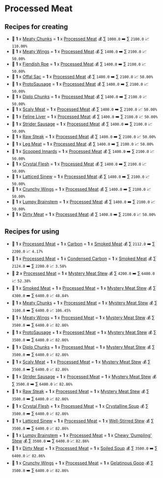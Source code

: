 # Processed Meat

## Recipes for creating

* 🍳 **1** x [Meaty Chunks](<Meaty Chunks.md>) = **1** x [Processed Meat](<Processed Meat.md>) 💰 ∑ `1000.0` ➡️ ∑ `2100.0` 📈 `110.00%`
* 🍳 **1** x [Meaty Wings](<Meaty Wings.md>) = **1** x [Processed Meat](<Processed Meat.md>) 💰 ∑ `1400.0` ➡️ ∑ `2100.0` 📈 `50.00%`
* 🍳 **1** x [Fiendish Roe](<Fiendish Roe.md>) = **1** x [Processed Meat](<Processed Meat.md>) 💰 ∑ `1400.0` ➡️ ∑ `2100.0` 📈 `50.00%`
* 🍳 **1** x [Offal Sac](<Offal Sac.md>) = **1** x [Processed Meat](<Processed Meat.md>) 💰 ∑ `1400.0` ➡️ ∑ `2100.0` 📈 `50.00%`
* 🍳 **1** x [ProtoSausage](<ProtoSausage.md>) = **1** x [Processed Meat](<Processed Meat.md>) 💰 ∑ `1400.0` ➡️ ∑ `2100.0` 📈 `50.00%`
* 🍳 **1** x [Diplo Chunks](<Diplo Chunks.md>) = **1** x [Processed Meat](<Processed Meat.md>) 💰 ∑ `1400.0` ➡️ ∑ `2100.0` 📈 `50.00%`
* 🍳 **1** x [Scaly Meat](<Scaly Meat.md>) = **1** x [Processed Meat](<Processed Meat.md>) 💰 ∑ `1400.0` ➡️ ∑ `2100.0` 📈 `50.00%`
* 🍳 **1** x [Feline Liver](<Feline Liver.md>) = **1** x [Processed Meat](<Processed Meat.md>) 💰 ∑ `1400.0` ➡️ ∑ `2100.0` 📈 `50.00%`
* 🍳 **1** x [Strider Sausage](<Strider Sausage.md>) = **1** x [Processed Meat](<Processed Meat.md>) 💰 ∑ `1400.0` ➡️ ∑ `2100.0` 📈 `50.00%`
* 🍳 **1** x [Raw Steak](<Raw Steak.md>) = **1** x [Processed Meat](<Processed Meat.md>) 💰 ∑ `1400.0` ➡️ ∑ `2100.0` 📈 `50.00%`
* 🍳 **1** x [Leg Meat](<Leg Meat.md>) = **1** x [Processed Meat](<Processed Meat.md>) 💰 ∑ `1400.0` ➡️ ∑ `2100.0` 📈 `50.00%`
* 🍳 **1** x [Scooped Innards](<Scooped Innards.md>) = **1** x [Processed Meat](<Processed Meat.md>) 💰 ∑ `1400.0` ➡️ ∑ `2100.0` 📈 `50.00%`
* 🍳 **1** x [Crystal Flesh](<Crystal Flesh.md>) = **1** x [Processed Meat](<Processed Meat.md>) 💰 ∑ `1400.0` ➡️ ∑ `2100.0` 📈 `50.00%`
* 🍳 **1** x [Latticed Sinew](<Latticed Sinew.md>) = **1** x [Processed Meat](<Processed Meat.md>) 💰 ∑ `1400.0` ➡️ ∑ `2100.0` 📈 `50.00%`
* 🍳 **1** x [Crunchy Wings](<Crunchy Wings.md>) = **1** x [Processed Meat](<Processed Meat.md>) 💰 ∑ `1400.0` ➡️ ∑ `2100.0` 📈 `50.00%`
* 🍳 **1** x [Lumpy Brainstem](<Lumpy Brainstem.md>) = **1** x [Processed Meat](<Processed Meat.md>) 💰 ∑ `1400.0` ➡️ ∑ `2100.0` 📈 `50.00%`
* 🍳 **1** x [Dirty Meat](<Dirty Meat.md>) = **1** x [Processed Meat](<Processed Meat.md>) 💰 ∑ `1400.0` ➡️ ∑ `2100.0` 📈 `50.00%`


## Recipes for using

* 🍳 **1** x [Processed Meat](<Processed Meat.md>) + **1** x [Carbon](<Carbon.md>) = **1** x [Smoked Meat](<Smoked Meat.md>) 💰 ∑ `2112.0` ➡️ ∑ `2200.0` 📈 `4.17%`
* 🍳 **1** x [Processed Meat](<Processed Meat.md>) + **1** x [Condensed Carbon](<Condensed Carbon.md>) = **1** x [Smoked Meat](<Smoked Meat.md>) 💰 ∑ `2124.0` ➡️ ∑ `2200.0` 📈 `3.58%`
* 🍳 **2** x [Processed Meat](<Processed Meat.md>) = **1** x [Mystery Meat Stew](<Mystery Meat Stew.md>) 💰 ∑ `4200.0` ➡️ ∑ `6400.0` 📈 `52.38%`
* 🍳 **1** x [Smoked Meat](<Smoked Meat.md>) + **1** x [Processed Meat](<Processed Meat.md>) = **1** x [Mystery Meat Stew](<Mystery Meat Stew.md>) 💰 ∑ `4300.0` ➡️ ∑ `6400.0` 📈 `48.84%`
* 🍳 **1** x [Meaty Chunks](<Meaty Chunks.md>) + **1** x [Processed Meat](<Processed Meat.md>) = **1** x [Mystery Meat Stew](<Mystery Meat Stew.md>) 💰 ∑ `3100.0` ➡️ ∑ `6400.0` 📈 `106.45%`
* 🍳 **1** x [Meaty Wings](<Meaty Wings.md>) + **1** x [Processed Meat](<Processed Meat.md>) = **1** x [Mystery Meat Stew](<Mystery Meat Stew.md>) 💰 ∑ `3500.0` ➡️ ∑ `6400.0` 📈 `82.86%`
* 🍳 **1** x [ProtoSausage](<ProtoSausage.md>) + **1** x [Processed Meat](<Processed Meat.md>) = **1** x [Mystery Meat Stew](<Mystery Meat Stew.md>) 💰 ∑ `3500.0` ➡️ ∑ `6400.0` 📈 `82.86%`
* 🍳 **1** x [Diplo Chunks](<Diplo Chunks.md>) + **1** x [Processed Meat](<Processed Meat.md>) = **1** x [Mystery Meat Stew](<Mystery Meat Stew.md>) 💰 ∑ `3500.0` ➡️ ∑ `6400.0` 📈 `82.86%`
* 🍳 **1** x [Scaly Meat](<Scaly Meat.md>) + **1** x [Processed Meat](<Processed Meat.md>) = **1** x [Mystery Meat Stew](<Mystery Meat Stew.md>) 💰 ∑ `3500.0` ➡️ ∑ `6400.0` 📈 `82.86%`
* 🍳 **1** x [Strider Sausage](<Strider Sausage.md>) + **1** x [Processed Meat](<Processed Meat.md>) = **1** x [Mystery Meat Stew](<Mystery Meat Stew.md>) 💰 ∑ `3500.0` ➡️ ∑ `6400.0` 📈 `82.86%`
* 🍳 **1** x [Raw Steak](<Raw Steak.md>) + **1** x [Processed Meat](<Processed Meat.md>) = **1** x [Mystery Meat Stew](<Mystery Meat Stew.md>) 💰 ∑ `3500.0` ➡️ ∑ `6400.0` 📈 `82.86%`
* 🍳 **1** x [Crystal Flesh](<Crystal Flesh.md>) + **1** x [Processed Meat](<Processed Meat.md>) = **1** x [Crystalline Soup](<Crystalline Soup.md>) 💰 ∑ `3500.0` ➡️ ∑ `6400.0` 📈 `82.86%`
* 🍳 **1** x [Latticed Sinew](<Latticed Sinew.md>) + **1** x [Processed Meat](<Processed Meat.md>) = **1** x [Well-Stirred Stew](<Well-Stirred Stew.md>) 💰 ∑ `3500.0` ➡️ ∑ `6400.0` 📈 `82.86%`
* 🍳 **1** x [Lumpy Brainstem](<Lumpy Brainstem.md>) + **1** x [Processed Meat](<Processed Meat.md>) = **1** x [Chewy 'Dumpling' Stew](<Chewy 'Dumpling' Stew.md>) 💰 ∑ `3500.0` ➡️ ∑ `6400.0` 📈 `82.86%`
* 🍳 **1** x [Dirty Meat](<Dirty Meat.md>) + **1** x [Processed Meat](<Processed Meat.md>) = **1** x [Soiled Soup](<Soiled Soup.md>) 💰 ∑ `3500.0` ➡️ ∑ `6400.0` 📈 `82.86%`
* 🍳 **1** x [Crunchy Wings](<Crunchy Wings.md>) + **1** x [Processed Meat](<Processed Meat.md>) = **1** x [Gelatinous Goop](<Gelatinous Goop.md>) 💰 ∑ `3500.0` ➡️ ∑ `6400.0` 📈 `82.86%`
